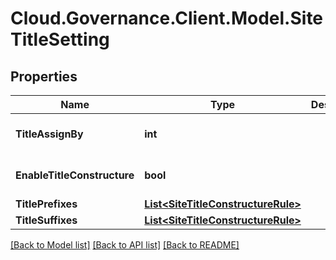 # Cloud.Governance.Client.Model.SiteTitleSetting
## Properties

Name | Type | Description | Notes
------------ | ------------- | ------------- | -------------
**TitleAssignBy** | **int** |  | [optional] [default to 0]
**EnableTitleConstructure** | **bool** |  | [optional] [default to false]
**TitlePrefixes** | [**List&lt;SiteTitleConstructureRule&gt;**](SiteTitleConstructureRule.md) |  | [optional] 
**TitleSuffixes** | [**List&lt;SiteTitleConstructureRule&gt;**](SiteTitleConstructureRule.md) |  | [optional] 

[[Back to Model list]](../README.md#documentation-for-models) [[Back to API list]](../README.md#documentation-for-api-endpoints) [[Back to README]](../README.md)

